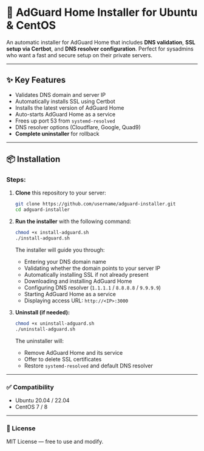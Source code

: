 # 🚀 AdGuard Home Installer for Ubuntu & CentOS

An automatic installer for AdGuard Home that includes **DNS validation**, **SSL setup via Certbot**, and **DNS resolver configuration**. Perfect for sysadmins who want a fast and secure setup on their private servers.

---

## ✨ Key Features

- Validates DNS domain and server IP
- Automatically installs SSL using Certbot
- Installs the latest version of AdGuard Home
- Auto-starts AdGuard Home as a service
- Frees up port 53 from `systemd-resolved`
- DNS resolver options (Cloudflare, Google, Quad9)
- **Complete uninstaller** for rollback

---

## 📦 Installation

### Steps:

1. **Clone** this repository to your server:

    ```bash
    git clone https://github.com/username/adguard-installer.git
    cd adguard-installer
    ```

2. **Run the installer** with the following command:

    ```bash
    chmod +x install-adguard.sh
    ./install-adguard.sh
    ```

    The installer will guide you through:

    - Entering your DNS domain name
    - Validating whether the domain points to your server IP
    - Automatically installing SSL if not already present
    - Downloading and installing AdGuard Home
    - Configuring DNS resolver (`1.1.1.1` / `8.8.8.8` / `9.9.9.9`)
    - Starting AdGuard Home as a service
    - Displaying access URL: `http://<IP>:3000`

3. **Uninstall (if needed):**

    ```bash
    chmod +x uninstall-adguard.sh
    ./uninstall-adguard.sh
    ```

    The uninstaller will:

    - Remove AdGuard Home and its service
    - Offer to delete SSL certificates
    - Restore `systemd-resolved` and default DNS resolver

---

### ✅ Compatibility

- Ubuntu 20.04 / 22.04
- CentOS 7 / 8

---

### 📄 License

MIT License — free to use and modify.

